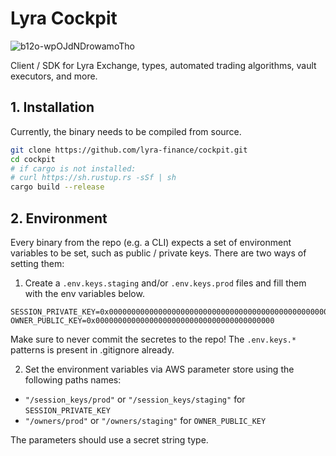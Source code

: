# Lyra Cockpit

![b12o-wpOJdNDrowamoTho](https://github.com/lyra-finance/cockpit/assets/46257136/2ebcb497-1f73-45cc-96fd-952f2f70a454)

Client / SDK for Lyra Exchange, types, automated trading algorithms, vault executors, and more.

## 1. Installation

Currently, the binary needs to be compiled from source.

```bash
git clone https://github.com/lyra-finance/cockpit.git
cd cockpit
# if cargo is not installed:
# curl https://sh.rustup.rs -sSf | sh
cargo build --release
```

## 2. Environment

Every binary from the repo (e.g. a CLI) expects a set of environment variables to be set,
such as public / private keys. There are two ways of setting them:

1. Create a `.env.keys.staging` and/or `.env.keys.prod` files and fill them with the env variables below.

```dotenv
SESSION_PRIVATE_KEY=0x0000000000000000000000000000000000000000000000000000000000000000
OWNER_PUBLIC_KEY=0x0000000000000000000000000000000000000000
```

Make sure to never commit the secretes to the repo! The `.env.keys.*` patterns is present in .gitignore already.

2. Set the environment variables via AWS parameter store using the following paths names:

- `"/session_keys/prod"` or `"/session_keys/staging"` for `SESSION_PRIVATE_KEY`
- `"/owners/prod"` or `"/owners/staging"` for `OWNER_PUBLIC_KEY`

The parameters should use a secret string type.



